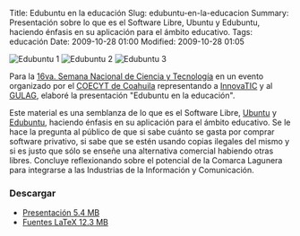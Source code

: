 Title: Edubuntu en la educación
Slug: edubuntu-en-la-educacion
Summary: Presentación sobre lo que es el Software Libre, Ubuntu y Edubuntu, haciendo énfasis en su aplicación para el ámbito educativo.
Tags: educación
Date: 2009-10-28 01:00
Modified: 2009-10-28 01:05


![Edubuntu 1](edubuntu-en-la-educacion-1-small.jpg)
![Edubuntu 2](edubuntu-en-la-educacion-2-small.jpg)
![Edubuntu 3](edubuntu-en-la-educacion-3-small.jpg)

Para la [16va. Semana Nacional de Ciencia y Tecnología](http://www.conacyt.mx/Comunicacion/sncyt/index.html) en un evento organizado por el [COECYT de Coahuila](http://www.coecyt-coah.gob.mx/) representando a [InnovaTIC](http://www.innovatic.org.mx/) y al [GULAG](http://www.gulag.org.mx/), elaboré la presentación "Edubuntu en la educación".

Este material es una semblanza de lo que es el Software Libre, [Ubuntu](http://www.ubuntu.com/) y [Edubuntu](http://www.edubuntu.org/), haciendo énfasis en su aplicación para el ámbito educativo. Se le hace la pregunta al público de que si sabe cuánto se gasta por comprar software privativo, si sabe que se estén usando copias ilegales del mismo y si es justo que sólo se enseñe una alternativa comercial habiendo otras libres. Concluye reflexionando sobre el potencial de la Comarca Lagunera para integrarse a las Industrias de la Información y Comunicación.

### Descargar

* [Presentación 5.4 MB](edubuntu-en-la-educacion.pdf)
* [Fuentes LaTeX 12.3 MB](edubuntu-en-la-educacion.tar.gz)
